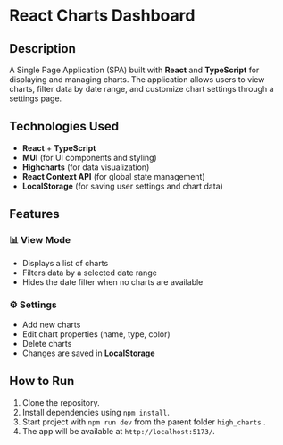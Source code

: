 # React Charts Dashboard  

## Description  
A Single Page Application (SPA) built with **React** and **TypeScript** for displaying and managing charts. The application allows users to view charts, filter data by date range, and customize chart settings through a settings page.  

## Technologies Used  
- **React** + **TypeScript**  
- **MUI** (for UI components and styling)  
- **Highcharts** (for data visualization)  
- **React Context API** (for global state management)  
- **LocalStorage** (for saving user settings and chart data)  

## Features  
### 📊 View Mode  
- Displays a list of charts  
- Filters data by a selected date range  
- Hides the date filter when no charts are available  

### ⚙️ Settings  
- Add new charts  
- Edit chart properties (name, type, color)  
- Delete charts  
- Changes are saved in **LocalStorage**  

## How to Run

1. Clone the repository.
2. Install dependencies using `npm install`.
3. Start project with `npm run dev` from the parent folder `high_charts` .
4. The app will be available at `http://localhost:5173/`.
